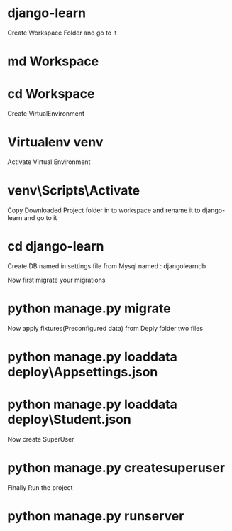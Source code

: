 # django-learn

Create Workspace Folder and go to it

# md Workspace
# cd Workspace

Create VirtualEnvironment

# Virtualenv venv

Activate Virtual Environment

# venv\Scripts\Activate

Copy Downloaded Project folder in to workspace and rename it to django-learn and go to it

# cd django-learn

Create DB named in settings file from Mysql named : djangolearndb

Now first migrate your migrations

# python manage.py migrate

Now apply fixtures(Preconfigured data) from Deply folder two files

# python manage.py loaddata deploy\Appsettings.json
# python manage.py loaddata deploy\Student.json

Now create SuperUser

# python manage.py createsuperuser

Finally Run the project

# python manage.py runserver


